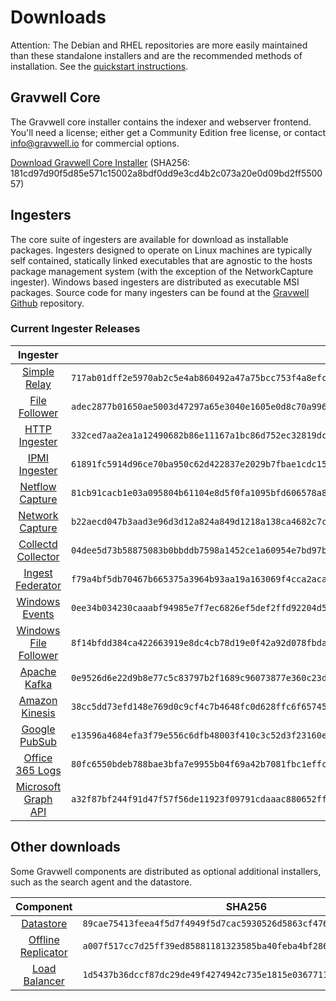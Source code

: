 # Downloads

Attention: The Debian and RHEL repositories are more easily maintained than these standalone installers and are the recommended methods of installation. See the [quickstart instructions](#!quickstart/quickstart.md).

## Gravwell Core

The Gravwell core installer contains the indexer and webserver frontend. You'll need a license; either get a Community Edition free license, or contact info@gravwell.io for commercial options.

[Download Gravwell Core Installer](https://update.gravwell.io/archive/4.2.6/installers/gravwell_4.2.6.sh) (SHA256: 181cd97d90f5d85e571c15002a8bdf0dd9e3cd4b2c073a20e0d09bd2ff550057)

## Ingesters

The core suite of ingesters are available for download as installable packages.  Ingesters designed to operate on Linux machines are typically self contained, statically linked executables that are agnostic to the hosts package management system (with the exception of the NetworkCapture ingester).  Windows based ingesters are distributed as executable MSI packages.  Source code for many ingesters can be found at the [Gravwell Github](https://github.com/gravwell/gravwell/tree/master/ingesters) repository.

### Current Ingester Releases
| Ingester | SHA256 | More Info |
|:--------:|-------:|----------:|
| [Simple Relay](https://update.gravwell.io/archive/4.2.6/installers/gravwell_simple_relay_installer_4.2.6.sh) | ``717ab01dff2e5970ab2c5e4ab860492a47a75bcc753f4a8efc48dc66955e33d3`` | [Documentation](#!ingesters/ingesters.md#Simple_Relay)|
| [File Follower](https://update.gravwell.io/archive/4.2.6/installers/gravwell_file_follow_installer_4.2.6.sh) | ``adec2877b01650ae5003d47297a65e3040e1605e0d8c70a9967e4be2639ede6f`` | [Documentation](#!ingesters/ingesters.md#File_Follower) |
| [HTTP Ingester](https://update.gravwell.io/archive/4.2.6/installers/gravwell_http_ingester_installer_4.2.6.sh) | ``332ced7aa2ea1a12490682b86e11167a1bc86d752ec32819dc18aebbad74c50d`` | [Documentation](#!ingesters/ingesters.md#HTTP_POST) |
| [IPMI Ingester](https://update.gravwell.io/archive/4.2.6/installers/gravwell_ipmi_installer_4.2.6.sh) | ``61891fc5914d96ce70ba950c62d422837e2029b7fbae1cdc15eec127a5018082`` | [Documentation](#!ingesters/ingesters.md#IPMI_Ingester)|
| [Netflow Capture](http://update.gravwell.io/archive/4.2.6/installers/gravwell_netflow_capture_installer_4.2.6.sh) | ``81cb91cacb1e03a095804b61104e8d5f0fa1095bfd606578a866cd7383c1aeef`` | [Documentation](#!ingesters/ingesters.md#Netflow_Ingester) |
| [Network Capture](https://update.gravwell.io/archive/4.2.6/installers/gravwell_network_capture_installer_4.2.6.sh) | ``b22aecd047b3aad3e96d3d12a824a849d1218a138ca4682c7c9b7d14e11bfc4e`` | [Documentation](#!ingesters/ingesters.md#Network_Ingester) |
| [Collectd Collector](https://update.gravwell.io/archive/4.2.6/installers/gravwell_collectd_installer_4.2.6.sh) | ``04dee5d73b58875083b0bbddb7598a1452ce1a60954e7bd97b945a69eacd86d1`` | [Documentation](#!ingesters/ingesters.md#collectd) |
| [Ingest Federator](https://update.gravwell.io/archive/4.2.6/installers/gravwell_federator_installer_4.2.6.sh) | ``f79a4bf5db70467b665375a3964b93aa19a163069f4cca2aca0d65e3de3b2c60`` | [Documentation](#!ingesters/ingesters.md#Federator_Ingester) |
| [Windows Events](https://update.gravwell.io/archive/4.2.6/installers/gravwell_win_events_4.2.6.msi) | ``0ee34b034230caaabf94985e7f7ec6826ef5def2ffd92204d56fe4535ebb6a85`` | [Documentation](#!ingesters/ingesters.md#Windows_Event_Service) |
| [Windows File Follower](https://update.gravwell.io/archive/4.2.6/installers/gravwell_file_follow_4.2.6.msi) | ``8f14bfdd384ca422663919e8dc4cb78d19e0f42a92d078fbda5cf66103e06a5e`` | [Documentation](#!ingesters/ingesters.md#File_Follower) |
| [Apache Kafka](https://update.gravwell.io/archive/4.2.6/installers/gravwell_kafka_installer_4.2.6.sh) | ``0e9526d6e22d9b8e77c5c83797b2f1689c96073877e360c23d9ce271341aa757`` | [Documentation](#!ingesters/ingesters.md#Kafka)|
| [Amazon Kinesis](https://update.gravwell.io/archive/4.2.6/installers/gravwell_kinesis_ingest_installer_4.2.6.sh) | ``38cc5dd73efd148e769d0c9cf4c7b4648fc0d628ffc6f65745a9ef952ddf3808`` | [Documentation](#!ingesters/ingesters.md#Kinesis_Ingester)|
| [Google PubSub](https://update.gravwell.io/archive/4.2.6/installers/gravwell_pubsub_ingest_installer_4.2.6.sh) | ``e13596a4684efa3f79e556c6dfb48003f410c3c52d3f23160efa8174ea6465fa`` | [Documentation](#!ingesters/ingesters.md#GCP_PubSub)|
| [Office 365 Logs](https://update.gravwell.io/archive/4.2.6/installers/gravwell_o365_installer_4.2.6.sh) | ``80fc6550bdeb788bae3bfa7e9955b04f69a42b7081fbc1effc844a343a580136`` | [Documentation](#!ingesters/ingesters.md#Office_365_Log_Ingester)|
| [Microsoft Graph API](https://update.gravwell.io/archive/4.2.6/installers/gravwell_msgraph_installer_4.2.6.sh) | ``a32f87bf244f91d47f57f56de11923f09791cdaaac880652ffd9827e1b186e80`` | [Documentation](#!ingesters/ingesters.md#Microsoft_Graph_API_Ingester)|

## Other downloads

Some Gravwell components are distributed as optional additional installers, such as the search agent and the datastore.

| Component | SHA256 | More Info |
|:---------:|:------:|----------:|
| [Datastore](https://update.gravwell.io/archive/4.2.6/installers/gravwell_datastore_installer_4.2.6.sh) | ``89cae75413feea4f5d7f4949f5d7cac5930526d5863cf476bb4121b190065706`` | [Documentation](#!distributed/frontend.md) |
| [Offline Replicator](https://update.gravwell.io/archive/4.2.6/installers/gravwell_offline_replication_installer_4.2.6.sh) | ``a007f517cc7d25ff39ed85881181323585ba40feba4bf286116986daca204157`` | [Documentation](#!configuration/replication.md) |
| [Load Balancer](https://update.gravwell.io/archive/4.2.6/installers/gravwell_loadbalancer_installer_4.2.6.sh) | ``1d5437b36dccf87dc29de49f4274942c735e1815e0367711149980053e576a23`` | |

